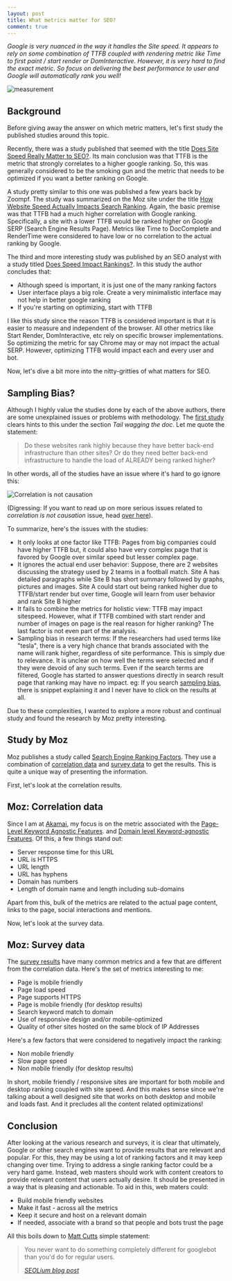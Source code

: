 ```yaml
---
layout: post
title: What metrics matter for SEO?
comment: true
---
```


*Google is very nuanced in the way it handles the Site speed. It appears to rely on some combination of TTFB coupled with rendering metric like Time to first paint / start render or DomInteractive. However, it is very hard to find the exact metric. So focus on delivering the best performance to user and Google will automatically rank you well!*

![measurement](https://akshayranganath-res.cloudinary.com/image/upload/f_auto,q_auto/blog/measurement.jpg)

## Background
Before giving away the answer on which metric matters, let's first study the published studies around this topic.

Recently, there was a study published that seemed with the title [Does Site Speed Really Matter to SEO?](https://www.goivvy.com/blog/site-speed-matter-seo). Its main conclusion was that TTFB is the metric that strongly correlates to a higher google ranking. So, this was generally considered to be the smoking gun and the metric that needs to be optimized if you want a better ranking on Google.

A study pretty similar to this one was published a few years back by Zoompf. The study was summarized on the Moz site under the title [How Website Speed Actually Impacts Search Ranking](https://moz.com/blog/how-website-speed-actually-impacts-search-ranking). Again, the basic premise was that TTFB had a much higher correlation with Google ranking. Specifically, a site with a lower TTFB would be ranked higher on Google SERP (Search Engine Results Page). Metrics like Time to DocComplete and RenderTime were considered to have low or no correlation to the actual ranking by Google.

The third and more interesting study was published by an SEO analyst with a study titled [Does Speed Impact Rankings?](http://neilpatel.com/blog/does-speed-impact-rankings/). In this study the author concludes that:

- Although speed is important, it is just one of the many ranking factors
- User interface plays a big role. Create a very minimalistic interface may not help in better google ranking
- If you're starting on optimizing, start with TTFB

I like this study since the reason TTFB is considered important is that it is easier to measure and independent of the browser. All other metrics like Start Render, DomInteractive, etc rely on specific browser implementations. So optimizing the metric for say Chrome may or may not impact the actual SERP. However, optimizing TTFB would impact each and every user and bot.

Now, let's dive a bit more into the nitty-gritties of what matters for SEO.

## Sampling Bias?
Although I highly value the studies done by each of the above authors, there are some unexplained issues or problems with methodology. The <a href="https://moz.com/blog/how-website-speed-actually-impacts-search-ranking">first study</a> clears hints to this under the section <i>Tail wagging the doc</i>. Let me quote the statement:
<blockquote>Do these websites rank highly because they have better back-end infrastructure than other sites? Or do they need better back-end infrastructure to handle the load of ALREADY being ranked higher?</blockquote>
In other words, all of the studies have an issue where it's hard to go ignore this:

![Correlation is not causation](https://akshayranganath-res.cloudinary.com/image/upload/f_auto,q_auto/blog/correlation_not_causation.jpg)

(Digressing: If you want to read up on more serious issues related to <i>correlation is not causation</i> issue, head [over here](http://www.skepticalraptor.com/skepticalraptorblog.php/correlation-does-not-imply-causation-except-when-it-does/)).

To summarize, here's the issues with the studies:

- It only looks at one factor like TTFB: Pages from big companies could have higher TTFB but, it could also have very complex page that is favored by Google over similar speed but lesser complex page.
- It ignores the actual end user behavior: Suppose, there are 2 websites discussing the strategy used by 2 teams in a football match. Site A has detailed paragraphs while Site B has short summary followed by graphs, pictures and images. Site A could start out being ranked higher due to TTFB/start render but over time, Google will learn from user behavior and rank Site B higher
- It fails to combine the metrics for holistic view: TTFB may impact sitespeed. However, what if TTFB combined with start render and number of images on page is the real reason for higher ranking? The last factor is not even part of the analysis.
- Sampling bias in research terms: If the researchers had used terms like "tesla", there is a very high chance that brands associated with the name will rank higher, regardless of site performance. This is simply due to relevance. It is unclear on how well the terms were selected and if they were devoid of any such terms. Even if the search terms are filtered, Google has started to answer questions directly in search result page that ranking may have no impact. eg: If you search <a href="https://www.google.com/search?q=sampling+bias&rlz=1C5CHFA_enUS705US705&oq=sampling+bias&aqs=chrome..69i57j0l5.2732j0j4&sourceid=chrome&ie=UTF-8">sampling bias</a>, there is snippet explaining it and I never have to click on the results at all.

Due to these complexities, I wanted to explore a more robust and continual study and found the research by Moz pretty interesting.

## Study by Moz
Moz publishes a study called <a href="https://moz.com/search-ranking-factors">Search Engine Ranking Factors</a>. They use a combination of <a href="https://moz.com/search-ranking-factors/survey">correlation data</a> and <a href="https://moz.com/search-ranking-factors/survey">survey data</a> to get the results. This is quite a unique way of presenting the information.

First, let's look at the correlation results.

## Moz: Correlation data
Since I am at <a href="https://www.akamai.com/">Akamai</a>, my focus is on the metric associated with the <a href="https://moz.com/search-ranking-factors/correlations#2">Page-Level Keyword Agnostic Features</a>. and <a href="https://moz.com/search-ranking-factors/correlations#5">Domain level Keyword-agnostic Features</a>. Of this, a few things stand out:

- Server response time for this URL
- URL is HTTPS
- URL length
- URL has hyphens
- Domain has numbers
- Length of domain name and length including sub-domains

Apart from this, bulk of the metrics are related to the actual page content, links to the page, social interactions and mentions.

Now, let's look at the survey data.
## Moz: Survey data
The <a href="https://moz.com/search-ranking-factors/survey">survey results</a> have many common metrics and a few that are different from the correlation data. Here's the set of metrics interesting to me:

- Page is mobile friendly
- Page load speed
- Page supports HTTPS
- Page is mobile friendly (for desktop results)
- Search keyword match to domain
- Use of responsive design and/or mobile-optimized
- Quality of other sites hosted on the same block of IP Addresses

Here's a few factors that were considered to negatively impact the ranking:

- Non mobile friendly
- Slow page speed
- Non mobile friendly (for desktop results)

In short, mobile friendly / responsive sites are important for both mobile and desktop ranking coupled with site speed. And this makes sense since we're talking about a well designed site that works on both desktop and mobile and loads fast. And it precludes all the content related optimizations!

## Conclusion

After looking at the various research and surveys, it is clear that ultimately, Google or other search engines want to provide results that are relevant and popular. For this, they may be using a lot of ranking factors and it may keep changing over time. Trying to address a single ranking factor could be a very hard game. Instead, web masters should work with content creators to provide relevant content that users actually desire. It should be presented in a way that is pleasing and actionable. To aid in this, web maters could:

- Build mobile friendly websites
- Make it fast - across all the metrics
- Keep it secure and host on a relevant domain
- If needed, associate with a brand so that people and bots trust the page

All this boils down to <a href="https://twitter.com/mattcutts">Matt Cutts</a> simple statement:
<blockquote>You never want to do something completely different for googlebot than you'd do for regular users.

<cite><a href="http://www.seolium.com/seo/learn/show-different-pages-for-googlebot/">SEOLium blog post</a></cite></blockquote>